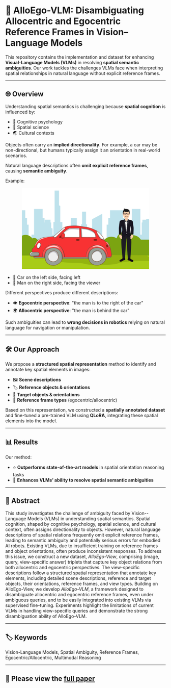 # 🚀 AlloEgo-VLM: Disambiguating Allocentric and Egocentric Reference Frames in Vision–Language Models

This repository contains the implementation and dataset for enhancing **Visual-Language Models (VLMs)** in resolving **spatial semantic ambiguities**. Our work tackles the challenges VLMs face when interpreting spatial relationships in natural language without explicit reference frames.

---

## 🌐 Overview

Understanding spatial semantics is challenging because **spatial cognition** is influenced by:

- 🧠 Cognitive psychology  
- 📏 Spatial science  
- 🌏 Cultural contexts  

Objects often carry an **implied directionality**. For example, a car may be non-directional, but humans typically assign it an orientation in real-world scenarios.  

Natural language descriptions often **omit explicit reference frames**, causing **semantic ambiguity**.  

Example:  
<p align="center">
  <img src="car-man.png" alt="Car and Man Spatial Ambiguity" width="400"/>
</p>

- 🚗 Car on the left side, facing left  
- 🧍 Man on the right side, facing the viewer  

Different perspectives produce different descriptions:

- 👁️ **Egocentric perspective**: "the man is to the right of the car"  
- 🌍 **Allocentric perspective**: "the man is behind the car"  

Such ambiguities can lead to **wrong decisions in robotics** relying on natural language for navigation or manipulation.

---

## 🛠️ Our Approach

We propose a **structured spatial representation** method to identify and annotate key spatial elements in images:

- 🖼️ **Scene descriptions**  
- 🏷️ **Reference objects & orientations**  
- 🎯 **Target objects & orientations**  
- 🔄 **Reference frame types** (egocentric/allocentric)  

Based on this representation, we constructed a **spatially annotated dataset** and fine-tuned a pre-trained VLM using **QLoRA**, integrating these spatial elements into the model.

---

## 📊 Results

Our method:

- ⭐ **Outperforms state-of-the-art models** in spatial orientation reasoning tasks  
- 🤖 **Enhances VLMs’ ability to resolve spatial semantic ambiguities**

---

## 📄 Abstract

This study investigates the challenge of ambiguity faced by Vision--Language Models (VLMs) in understanding spatial semantics. Spatial cognition, shaped by cognitive psychology, spatial science, and cultural context, often assigns directionality to objects. However, natural language descriptions of spatial relations frequently omit explicit reference frames, leading to semantic ambiguity and potentially serious errors for embodied AI robots. Existing VLMs, due to insufficient training on reference frames and object orientations, often produce inconsistent responses. To address this issue, we construct a new dataset, _AlloEgo-View_, comprising (image, query, view-specific answer) triplets that capture key object relations from both allocentric and egocentric perspectives. The view-specific descriptions follow a structured spatial representation that annotate key elements, including detailed scene descriptions, reference and target objects, their orientations, reference frames, and view types. Building on AlloEgo-View, we develop _AlloEgo-VLM_, a framework designed to disambiguate allocentric and egocentric reference frames, even under ambiguous queries, and to be easily integrated into existing VLMs via supervised fine-tuning. Experiments highlight the limitations of current VLMs in handling view-specific queries and demonstrate the strong disambiguation ability of AlloEgo-VLM.

---

## 🏷️ Keywords

Vision-Language Models, Spatial Ambiguity, Reference Frames, Egocentric/Allocentric, Multimodal Reasoning

---

## 📄 Please view the [full paper](./AlloEgo_VLM_Paper.pdf)
